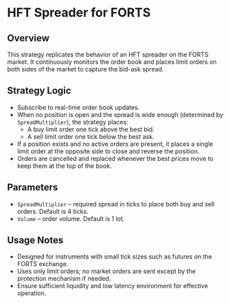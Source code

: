 # HFT Spreader for FORTS

## Overview
This strategy replicates the behavior of an HFT spreader on the FORTS market. It continuously monitors the order book and places limit orders on both sides of the market to capture the bid-ask spread.

## Strategy Logic
- Subscribe to real-time order book updates.
- When no position is open and the spread is wide enough (determined by `SpreadMultiplier`), the strategy places:
  - A buy limit order one tick above the best bid.
  - A sell limit order one tick below the best ask.
- If a position exists and no active orders are present, it places a single limit order at the opposite side to close and reverse the position.
- Orders are cancelled and replaced whenever the best prices move to keep them at the top of the book.

## Parameters
- `SpreadMultiplier` – required spread in ticks to place both buy and sell orders. Default is 4 ticks.
- `Volume` – order volume. Default is 1 lot.

## Usage Notes
- Designed for instruments with small tick sizes such as futures on the FORTS exchange.
- Uses only limit orders; no market orders are sent except by the protection mechanism if needed.
- Ensure sufficient liquidity and low latency environment for effective operation.

